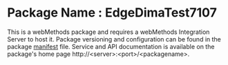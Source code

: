 # Package Name : EdgeDimaTest7107
This is a webMethods package and requires a webMethods Integration Server to host it. Package versioning and configuration can be found in the package [manifest](./EdgeDimaTest7107/manifest.v3) file. Service and API documentation is available on the package's home page http://&lt;server&gt;:&lt;port&gt;/&lt;packagename>.